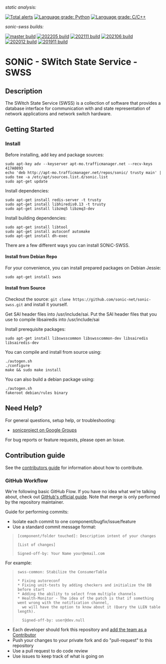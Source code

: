 *static analysis:*

[![Total alerts](https://img.shields.io/lgtm/alerts/g/sonic-net/sonic-swss.svg?logo=lgtm&logoWidth=18)](https://lgtm.com/projects/g/sonic-net/sonic-swss/alerts/)
[![Language grade: Python](https://img.shields.io/lgtm/grade/python/g/sonic-net/sonic-swss.svg?logo=lgtm&logoWidth=18)](https://lgtm.com/projects/g/sonic-net/sonic-swss/context:python)
[![Language grade: C/C++](https://img.shields.io/lgtm/grade/cpp/g/sonic-net/sonic-swss.svg?logo=lgtm&logoWidth=18)](https://lgtm.com/projects/g/sonic-net/sonic-swss/context:cpp)

*sonic-swss builds:*

[![master build](https://dev.azure.com/mssonic/build/_apis/build/status/Azure.sonic-swss?branchName=master&label=master)](https://dev.azure.com/mssonic/build/_build/latest?definitionId=15&branchName=master)
[![202205 build](https://dev.azure.com/mssonic/build/_apis/build/status/Azure.sonic-swss?branchName=202205&label=202205)](https://dev.azure.com/mssonic/build/_build/latest?definitionId=15&branchName=202205)
[![202111 build](https://dev.azure.com/mssonic/build/_apis/build/status/Azure.sonic-swss?branchName=202111&label=202111)](https://dev.azure.com/mssonic/build/_build/latest?definitionId=15&branchName=202111)
[![202106 build](https://dev.azure.com/mssonic/build/_apis/build/status/Azure.sonic-swss?branchName=202106&label=202106)](https://dev.azure.com/mssonic/build/_build/latest?definitionId=15&branchName=202106)
[![202012 build](https://dev.azure.com/mssonic/build/_apis/build/status/Azure.sonic-swss?branchName=202012&label=202012)](https://dev.azure.com/mssonic/build/_build/latest?definitionId=15&branchName=202012)
[![201911 build](https://dev.azure.com/mssonic/build/_apis/build/status/Azure.sonic-swss?branchName=201911&label=201911)](https://dev.azure.com/mssonic/build/_build/latest?definitionId=15&branchName=201911)


# SONiC - SWitch State Service - SWSS

## Description
The SWitch State Service (SWSS) is a collection of software that provides a database interface for communication with and state representation of network applications and network switch hardware.

## Getting Started

### Install

Before installing, add key and package sources:

    sudo apt-key adv --keyserver apt-mo.trafficmanager.net --recv-keys 417A0893
    echo 'deb http://apt-mo.trafficmanager.net/repos/sonic/ trusty main' | sudo tee -a /etc/apt/sources.list.d/sonic.list
    sudo apt-get update

Install dependencies:

    sudo apt-get install redis-server -t trusty
    sudo apt-get install libhiredis0.13 -t trusty
    sudo apt-get install libzmq5 libzmq3-dev
    
Install building dependencies:

    sudo apt-get install libtool
    sudo apt-get install autoconf automake
    sudo apt-get install dh-exec

There are a few different ways you can install SONiC-SWSS.

#### Install from Debian Repo

For your convenience, you can install prepared packages on Debian Jessie:

    sudo apt-get install swss

#### Install from Source

Checkout the source: `git clone https://github.com/sonic-net/sonic-swss.git` and install it yourself.

Get SAI header files into /usr/include/sai. Put the SAI header files that you use to compile
libsairedis into /usr/include/sai

Install prerequisite packages:

    sudo apt-get install libswsscommon libswsscommon-dev libsairedis libsairedis-dev

You can compile and install from source using:

    ./autogen.sh
    ./configure
    make && sudo make install

You can also build a debian package using:

    ./autogen.sh
    fakeroot debian/rules binary

## Need Help?

For general questions, setup help, or troubleshooting:
- [sonicproject on Google Groups](https://groups.google.com/g/sonicproject)

For bug reports or feature requests, please open an Issue.

## Contribution guide

See the [contributors guide](https://github.com/sonic-net/SONiC/wiki/Becoming-a-contributor) for information about how to contribute.

### GitHub Workflow

We're following basic GitHub Flow. If you have no idea what we're talking about, check out [GitHub's official guide](https://guides.github.com/introduction/flow/). Note that merge is only performed by the repository maintainer.

Guide for performing commits:

* Isolate each commit to one component/bugfix/issue/feature
* Use a standard commit message format:

>     [component/folder touched]: Description intent of your changes
>
>     [List of changes]
>
> 	  Signed-off-by: Your Name your@email.com

For example:

>     swss-common: Stabilize the ConsumerTable
>
>     * Fixing autoreconf
>     * Fixing unit-tests by adding checkers and initialize the DB before start
>     * Adding the ability to select from multiple channels
>     * Health-Monitor - The idea of the patch is that if something went wrong with the notification channel,
>       we will have the option to know about it (Query the LLEN table length).
>
>       Signed-off-by: user@dev.null


* Each developer should fork this repository and [add the team as a Contributor](https://help.github.com/articles/adding-collaborators-to-a-personal-repository)
* Push your changes to your private fork and do "pull-request" to this repository
* Use a pull request to do code review
* Use issues to keep track of what is going on

